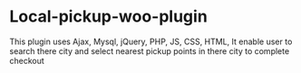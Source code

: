 # Local-pickup-woo-plugin
This plugin uses Ajax, Mysql, jQuery, PHP, JS, CSS, HTML, It enable user to search there city and select nearest pickup points in there city to complete checkout
